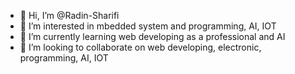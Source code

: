 - 👋 Hi, I’m @Radin-Sharifi
- 👀 I’m interested in mbedded system and programming, AI, IOT
- 🌱 I’m currently learning web developing as a professional and AI
- 💞️ I’m looking to collaborate on web developing, electronic, programming, AI, IOT

